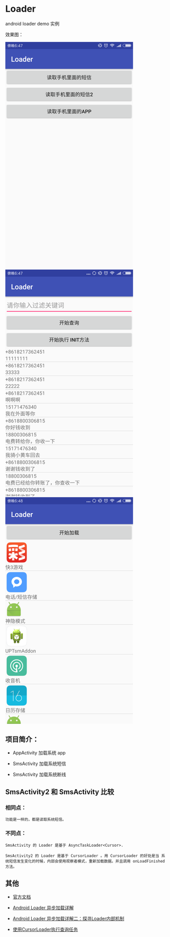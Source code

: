 # Loader
android loader demo 实例

效果图：

![image](image/loader1.png)  ![image](image/loader2.png) ![image](image/loader3.png)

## 项目简介：
- AppActivity 加载系统 app

- SmsActivity 加载系统短信
 
- SmsActivity 加载系统断线 

## SmsActivity2 和 SmsActivity 比较

### 相同点：

```
功能是一样的，都是读取系统短信。
```

### 不同点：

```
SmsActivity 的 Loader 是基于 AsyncTaskLoader<Cursor>.

SmsActivity2 的 Loader 是基于 CursorLoader 。用 CursorLoader 的好处是当 系统短信发生变化的时候，内部会使用观察者模式，重新加载数据。并且调用 onLoadFinished 方法。

```

## 其他

- [官方文档](https://developer.android.com/guide/components/loaders.html)

- [Android Loader 异步加载详解](http://blog.csdn.net/zhaoyanjun6/article/details/70241844)

- [Android Loader 异步加载详解二：探寻Loader内部机制](http://blog.csdn.net/zhaoyanjun6/article/details/70259914)

- [使用CursorLoader执行查询任务](http://hukai.me/android-training-course-in-chinese/background-jobs/load-data-background/setup-loader.html)
